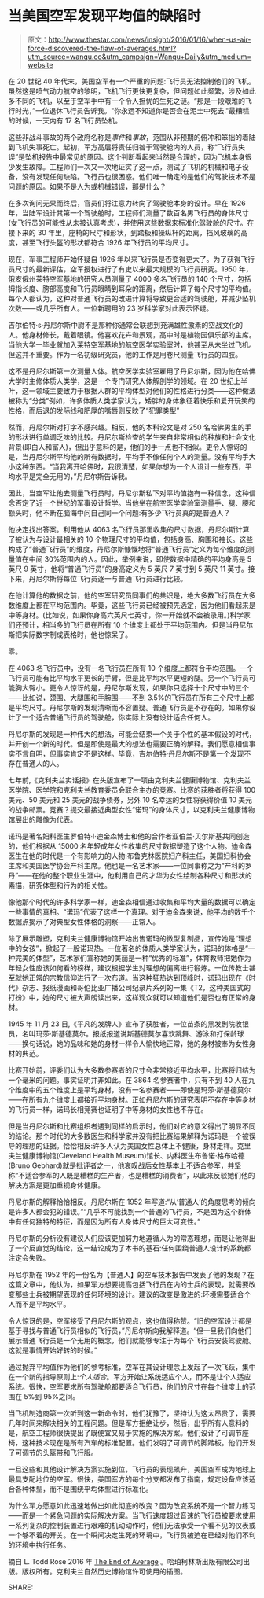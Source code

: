 # 当美国空军发现平均值的缺陷时

> 原文：<http://www.thestar.com/news/insight/2016/01/16/when-us-air-force-discovered-the-flaw-of-averages.html?utm_source=wanqu.co&utm_campaign=Wanqu+Daily&utm_medium=website>

在 20 世纪 40 年代末，美国空军有一个严重的问题:飞行员无法控制他们的飞机。虽然这是喷气动力航空的黎明，飞机飞行更快更复杂，但问题如此频繁，涉及如此多不同的飞机，以至于空军手中有一个令人担忧的生死之谜。“那是一段艰难的飞行时光，”一位退休飞行员告诉我。"你永远不知道你是否会在泥土中死去."最糟糕的时候，一天内有 17 名飞行员坠机。

这些非战斗事故的两个政府名称是*事件*和*事故*，范围从非预期的俯冲和笨拙的着陆到飞机失事死亡。起初，军方高层将责任归咎于驾驶舱内的人员，称“飞行员失误”是坠机报告中最常见的原因。这个判断看起来当然是合理的，因为飞机本身很少发生故障。工程师们一次又一次地证实了这一点，测试了飞机的机械和电子设备，没有发现任何缺陷。飞行员也很困惑。他们唯一确定的是他们的驾驶技术不是问题的原因。如果不是人为或机械错误，那是什么？

在多次询问无果而终后，官员们将注意力转向了驾驶舱本身的设计。早在 1926 年，当陆军设计其第一个驾驶舱时，工程师们测量了数百名男飞行员的身体尺寸(女飞行员的可能性从未被认真考虑)，并使用这些数据来标准化驾驶舱的尺寸。在接下来的 30 年里，座椅的尺寸和形状，到踏板和操纵杆的距离，挡风玻璃的高度，甚至飞行头盔的形状都符合 1926 年飞行员的平均尺寸。

现在，军事工程师开始怀疑自 1926 年以来飞行员是否变得更大了。为了获得飞行员尺寸的最新评估，空军授权进行了有史以来最大规模的飞行员研究。1950 年，俄亥俄州莱特空军基地的研究人员测量了 4000 多名飞行员的 140 个尺寸，包括拇指长度、胯部高度和飞行员眼睛到耳朵的距离，然后计算了每个尺寸的平均值。每个人都认为，这种对普通飞行员的改进计算将导致更合适的驾驶舱，并减少坠机次数——或几乎所有人。一位新聘用的 23 岁科学家对此表示怀疑。

吉尔伯特·s·丹尼尔斯中尉不是那种你通常会联想到充满雄性激素的空战文化的人。他身材修长，戴着眼镜。他喜欢花卉和景观，高中时是植物园俱乐部的主席。当他大学一毕业就加入莱特空军基地的航空医学实验室时，他甚至从未坐过飞机。但这并不重要。作为一名初级研究员，他的工作是用卷尺测量飞行员的四肢。

这不是丹尼尔斯第一次测量人体。航空医学实验室雇用了丹尼尔斯，因为他在哈佛大学时主修体质人类学，这是一个专门研究人体解剖学的领域。在 20 世纪上半叶，这一领域主要致力于根据人群的平均体型对他们的性格进行分类——这种做法被称为“分类”例如，许多体质人类学家认为，矮胖的身体象征着快乐和爱开玩笑的性格，而后退的发际线和肥厚的嘴唇则反映了“犯罪类型”

然而，丹尼尔斯对打字不感兴趣。相反，他的本科论文是对 250 名哈佛男生的手的形状进行单调乏味的比较。丹尼尔斯检查的学生来自非常相似的种族和社会文化背景(即白人和富人)，但出乎意料的是，他们的手一点也不相似。更令人惊讶的是，当丹尼尔斯平均他的所有数据时，平均手不像任何个人的测量。没有平均手大小这种东西。“当我离开哈佛时，我很清楚，如果你想为一个人设计一些东西，平均水平是完全无用的，”丹尼尔斯告诉我。

因此，当空军让他去测量飞行员时，丹尼尔斯私下对平均值抱有一种信念，这种信念否定了近一个世纪的军事设计哲学。当他坐在航空医学实验室测量手、腿、腰和额头时，他不断在脑海中问自己同一个问题:有多少飞行员真的是普通人？

他决定找出答案。利用他从 4063 名飞行员那里收集的尺寸数据，丹尼尔斯计算了被认为与设计最相关的 10 个物理尺寸的平均值，包括身高、胸围和袖长。这些构成了“普通飞行员”的维度，丹尼尔斯慷慨地将“普通飞行员”定义为每个维度的测量值在中间 30%范围内的人。因此，举例来说，即使数据中精确的平均身高是 5 英尺 9 英寸，他将“普通飞行员”的身高定义为 5 英尺 7 英寸到 5 英尺 11 英寸。接下来，丹尼尔斯将每位飞行员逐一与普通飞行员进行比较。

在他计算他的数据之前，他的空军研究员同事们的共识是，绝大多数飞行员在大多数维度上都在平均范围内。毕竟，这些飞行员已经被预先选定，因为他们看起来是中等身材。(比如说，如果你身高六英尺七英寸，你一开始就不会被录用。)科学家们还预计，相当多的飞行员在所有 10 个维度上都处于平均范围内。但是当丹尼尔斯把实际数字制成表格时，他也惊呆了。

零。

在 4063 名飞行员中，没有一名飞行员在所有 10 个维度上都符合平均范围。一个飞行员可能有比平均水平更长的手臂，但是比平均水平更短的腿。另一个飞行员可能胸大臀小。更令人惊讶的是，丹尼尔斯发现，如果你只选择十个尺寸中的三个——比如说，颈围、大腿围和手腕围——不到 3.5%的飞行员在所有三个尺寸上都是平均尺寸。丹尼尔斯的发现清晰而不容置疑。普通飞行员是不存在的。如果你设计了一个适合普通飞行员的驾驶舱，你实际上没有设计适合任何人。

丹尼尔斯的发现是一种伟大的想法，可能会结束一个关于个性的基本假设的时代，并开创一个新的时代。但是即使是最大的想法也需要正确的解释。我们愿意相信事实不言自明，但事实肯定不是这样。毕竟，吉尔伯特·丹尼尔斯不是第一个发现不存在普通人的人。

七年前,《克利夫兰实话报》在头版宣布了一项由克利夫兰健康博物馆、克利夫兰医学院、医学院和克利夫兰教育委员会联合主办的竞赛。比赛的获胜者将获得 100 美元、50 美元和 25 美元的战争债券，另外 10 名幸运的女性将获得价值 10 美元的战争邮票。竞赛？提交最接近典型女性“诺玛”的身体尺寸，以克利夫兰健康博物馆展出的雕像为代表。

诺玛是著名妇科医生罗伯特·l·迪金森博士和他的合作者亚伯兰·贝尔斯基共同创造的，他们根据从 15000 名年轻成年女性收集的尺寸数据塑造了这个人物。迪金森医生在他的时代是一个有影响力的人物:布鲁克林医院妇产科主任，美国妇科协会主席和美国医学协会产科主席。他也是一名艺术家——一位同事称之为“产科的罗丹”——在他的整个职业生涯中，他利用自己的才华为女性绘制各种尺寸和形状的素描，研究体型和行为的相关性。

像他那个时代的许多科学家一样，迪金森相信通过收集和平均大量的数据可以确定一些事情的真相。“诺玛”代表了这样一个真理。对于迪金森来说，他平均的数千个数据点揭示了对典型女性体格的洞察——正常人。

除了展示雕塑，克利夫兰健康博物馆开始出售诺玛的微型复制品，宣传她是“理想中的女孩”，掀起了一股诺玛热。一位著名的体质人类学家认为，诺玛的体格是“一种完美的体型”，艺术家们宣称她的美丽是一种“优秀的标准”，体育教师把她作为年轻女性应该如何看的榜样，建议根据学生对理想的偏离进行锻炼。一位传教士甚至就她正常的宗教信仰进行了一次布道。当这种狂热达到顶峰时，诺玛出现在《时代》杂志、报纸漫画和哥伦比亚广播公司纪录片系列的一集《T2，这种美国式的打扮》中，她的尺寸被大声朗读出来，这样观众就可以知道他们是否也有正常的身材。

1945 年 11 月 23 日,《平凡的发牌人》宣布了获胜者，一位苗条的黑发剧院收银员，名叫玛莎·斯基德莫尔。报纸报道说斯基德莫尔喜欢跳舞、游泳和打保龄球——换句话说，她的品味和她的身材一样令人愉快地正常，她的身材被奉为女性身材的典范。

比赛开始前，评委们认为大多数参赛者的尺寸会非常接近平均水平，比赛将归结为一个毫米的问题。事实证明并非如此。在 3864 名参赛者中，只有不到 40 人在九个维度中的五个维度上是平均身材，没有一名参赛者——即使是玛莎·斯基德莫尔——在所有九个维度上都接近平均身材。正如丹尼尔斯的研究表明不存在中等身材的飞行员一样，诺玛长相竞赛也证明了中等身材的女性也不存在。

 但是当丹尼尔斯和比赛组织者遇到同样的启示时，他们对它的意义得出了明显不同的结论。那个时代的大多数医生和科学家并没有把比赛结果解释为诺玛是一个被误导的理想的证据。恰恰相反:许多人认为美国女性总体上不健康，身材走样。克里夫兰健康博物馆(Cleveland Health Museum)馆长、内科医生布鲁诺·格布哈德(Bruno Gebhard)就是批评者之一，他哀叹战后女性基本上不适合参军，并坚称“不适合参军的人既是糟糕的生产者，也是糟糕的消费者”，以此来反驳她们他的解决方案是更加重视身体健康。

丹尼尔斯的解释恰恰相反。丹尼尔斯在 1952 年写道:“从‘普通人’的角度思考的倾向是许多人都会犯的错误。”“几乎不可能找到一个普通的飞行员，不是因为这个群体中有任何独特的特征，而是因为所有人身体尺寸的巨大可变性。”

丹尼尔斯的分析没有建议人们应该更加努力地遵循人为的常态理想，而是让他得出了一个反直觉的结论，这一结论成为了本书的基石:任何围绕普通人设计的系统都注定会失败。

丹尼尔斯在 1952 年的一份名为【普通人】的空军技术报告中发表了他的发现？在这篇文章中，他认为，如果军方想要提高包括飞行员在内的士兵的表现，就需要改变那些士兵被期望表现的任何环境的设计。建议的改变是激进的:环境需要适合个人而不是平均水平。

令人惊讶的是，空军接受了丹尼尔斯的观点，这也值得称赞。“旧的空军设计都是基于寻找与普通飞行员相似的飞行员，”丹尼尔斯向我解释道。“但一旦我们向他们展示普通飞行员是一个无用的概念，他们就能够专注于为每个飞行员安装驾驶舱。这就是事情开始好转的时候。”

通过抛弃平均值作为他们的参考标准，空军在其设计理念上发起了一次飞跃，集中在一个新的指导原则上:*个人适合*。军方开始让系统适应个人，而不是让个人适应系统。很快，空军要求所有驾驶舱都要适合飞行员，他们的尺寸在每个维度上的范围在 5%到 95%之间。

当飞机制造商第一次听到这一新命令时，他们犹豫了，坚持认为这太昂贵了，需要几年时间来解决相关的工程问题。但是军方拒绝让步，然后，出乎所有人意料的是，航空工程师很快提出了既便宜又易于实施的解决方案。他们设计了可调节座椅，这种技术现在是所有汽车的标准配置。他们发明了可调节的脚踏板。他们开发了可调节的头盔带和飞行服。

一旦这些和其他设计解决方案实施到位，飞行员的表现飙升，美国空军成为地球上最具支配地位的空军。很快，美国军方的每个分支都发布了指南，规定设备应该适合各种体型，而不是围绕平均体型进行标准化。

为什么军方愿意如此迅速地做出如此彻底的改变？因为改变系统不是一个智力练习——而是一个紧急问题的实际解决方案。当飞行速度超过音速的飞行员被要求使用一系列复杂的控制装置进行艰难的机动动作时，他们无法承受一个看不见的仪表或一个够不着的开关。在一个瞬间决定生死的环境中，飞行员被迫在已经对他们不利的环境中执行任务。

 摘自 L. Todd Rose 2016 年 [The End of Average](http://www.harpercollins.ca/9780062358363/the-end-of-average) 。哈珀柯林斯出版有限公司出版。版权所有。克利夫兰自然历史博物馆许可使用的插图。

SHARE: